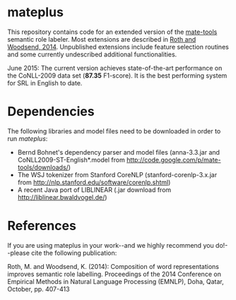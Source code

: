 # mateplus

This repository contains code for an extended version of the [mate-tools][1] semantic role labeler. Most extensions are described in [Roth and Woodsend, 2014][2]. Unpublished extensions include feature selection routines and some currently undescribed additional functionalities.

June 2015: The current version achieves state-of-the-art performance on the CoNLL-2009 data set (**87.35** F1-score). It is the best performing system for SRL in English to date. 

# Dependencies

The following libraries and model files need to be downloaded in order to run _mateplus_:

 * Bernd Bohnet's dependency parser and model files (anna-3.3.jar and CoNLL2009-ST-English*.model from http://code.google.com/p/mate-tools/downloads/)
 * The WSJ tokenizer from Stanford CoreNLP (stanford-corenlp-3.x.jar from http://nlp.stanford.edu/software/corenlp.shtml) 
 * A recent Java port of LIBLINEAR (.jar download from http://liblinear.bwaldvogel.de/)
 
  
# References

[1]: http://code.google.com/p/mate-tools/
[2]: http://www.aclweb.org/anthology/D14-1045.pdf

If you are using mateplus in your work--and we highly recommend you do!--please cite the following publication:

Roth, M. and Woodsend, K. (2014): Composition of word representations improves semantic role labelling. Proceedings of the 2014 Conference on Empirical Methods in Natural Language Processing (EMNLP), Doha, Qatar, October, pp. 407-413